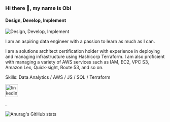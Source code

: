 ### Hi there 👋, my name is Obi
#### Design, Develop, Implement 
![Design, Develop, Implement ](https://media.licdn.com/dms/image/D5616AQGYfv3f0tmkBA/profile-displaybackgroundimage-shrink_350_1400/0/1676338095904?e=1708560000&v=beta&t=dolCCp8ltzCTmMB3BoAG_OjPqq5c0H7gitCUzRStwiY)

I am an aspiring data engineer with a passion to learn as much as I can.

I am a solutions architect certification holder with experience in deploying and managing infrastructure using Hashicorp Terraform. I am also proficient with managing a variety of AWS services such as IAM, EC2, VPC S3, Amazon Lex, Quick-sight, Route 53, and so on.



Skills: Data Analytics  / AWS / JS / SQL / Terraform


[<img src='https://cdn.jsdelivr.net/npm/simple-icons@3.0.1/icons/linkedin.svg' alt='linkedin' height='40'>](https://www.linkedin.com/in/https://www.linkedin.com/in/obi-njoku-168181148//)  

.

![Anurag's GitHub stats](https://github-readme-stats.vercel.app/api?username=Obi256&theme=dark&show_icons=true)
